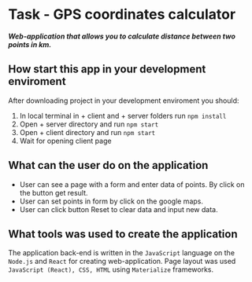 Task - GPS coordinates calculator
=====================
***Web-application that allows you to calculate distance between two points in km.***

How start this app in your development enviroment
-----------------------------------
After downloading project in your development enviroment you should:
1. In local terminal in + client and + server folders run `npm install`
2. Open + server directory and run `npm start`
3. Open + client directory and run `npm start`
4. Wait for opening client page

What can the user do on the application
-----------------------------------
* User can see a page with a form and enter data of points. By click on the button get result.
* User can set points in form by click on the google maps.
* User can click button Reset to clear data and input new data.

What tools was used to create the application
-----------------------------------

The application back-end is written in the `JavaScript` language on the `Node.js` and `React` for creating web-application. Page layout was used `JavaScript (React), CSS, HTML` using `Materialize` frameworks.
